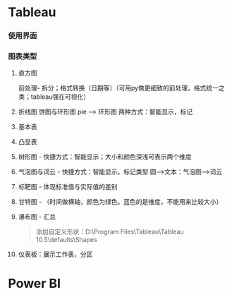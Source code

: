 
# Tableau

### 使用界面

### 图表类型

1. 直方图

    前处理- 拆分；格式转换（日期等）（可用py做更细致的前处理，格式统一之类；tableau强在可视化）

1. 折线图
饼图与环形图
 pie --> 环形图 两种方式：智能显示，标记

1. 基本表

1. 凸显表

1. 树形图 - 快捷方式：智能显示；大小和颜色深浅可表示两个维度

1. 气泡图与词云 - 快捷方式：智能显示。标记类型 圆-->文本：气泡图-->词云

1. 标靶图 - 体现标准值与实际值的差别
1. 甘特图 - （时间做横轴，颜色为绿色。蓝色的是维度，不能用来比较大小）
1. 瀑布图 - 汇总

    > 添加自定义形状：D:\Program Files\Tableau\Tableau 10.5\defaults\Shapes 

1. 仪表板：展示工作表，分区

# Power BI
